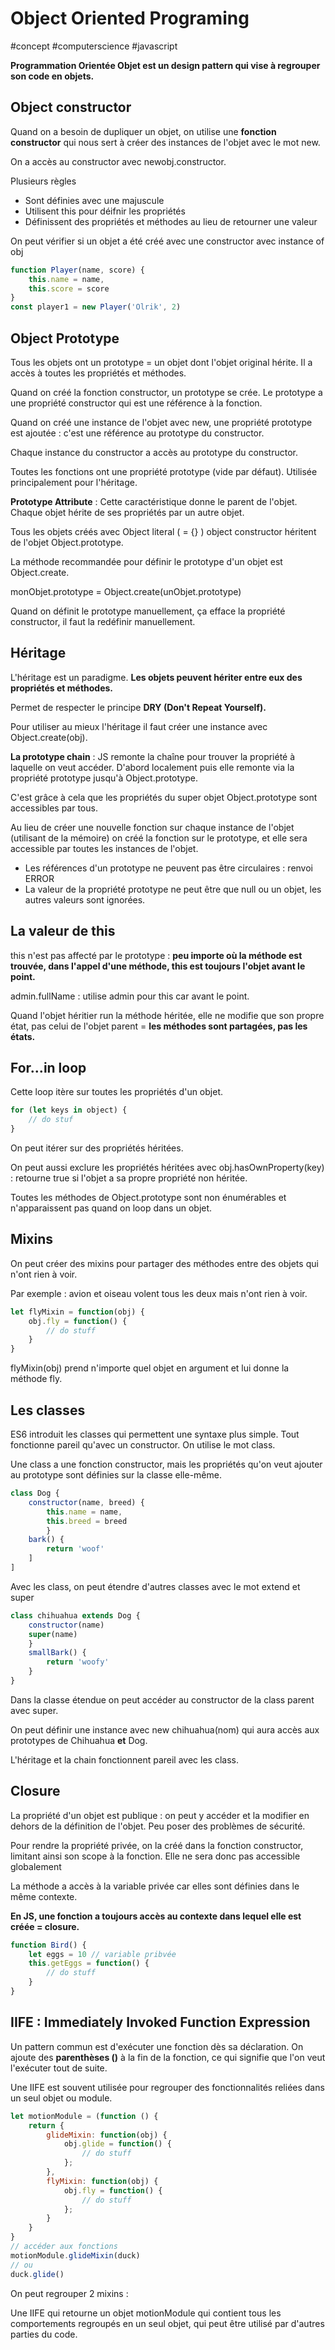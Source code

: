 # Object Oriented Programing

#concept #computerscience #javascript 

**Programmation Orientée Objet est un design pattern qui vise à regrouper son code en objets.**

## Object constructor

Quand on a besoin de dupliquer un objet, on utilise une **fonction constructor** qui nous sert à créer des instances de l'objet avec le mot new.

On a accès au constructor avec newobj.constructor.

Plusieurs règles

- Sont définies avec une majuscule
- Utilisent this pour déifnir les propriétés
- Définissent des propriétés et méthodes au lieu de retourner une valeur

On peut vérifier si un objet a été créé avec une constructor avec instance of obj

```jsx
function Player(name, score) {
	this.name = name,
	this.score = score
}
const player1 = new Player('Olrik', 2)
```

## Object Prototype

Tous les objets ont un prototype = un objet dont l'objet original hérite. Il a accès à toutes les propriétés et méthodes.

Quand on créé la fonction constructor, un prototype se crée. Le prototype a une propriété constructor qui est une référence à la fonction.

Quand on créé une instance de l'objet avec new, une propriété prototype est ajoutée : c'est une référence au prototype du constructor. 

Chaque instance du constructor a accès au prototype du constructor.

Toutes les fonctions ont une propriété prototype (vide par défaut). Utilisée principalement pour l'héritage.

**Prototype Attribute** : Cette caractéristique donne le parent de l'objet. Chaque objet hérite de ses propriétés par un autre objet.

Tous les objets créés avec Object literal ( = {} ) object constructor héritent de l'objet Object.prototype.

La méthode recommandée pour définir le prototype d'un objet est Object.create.

monObjet.prototype = Object.create(unObjet.prototype)

Quand on définit le prototype manuellement, ça efface la propriété constructor, il faut la redéfinir manuellement.

## Héritage

L'héritage est un paradigme. **Les objets peuvent hériter entre eux des propriétés et méthodes.**

Permet de respecter le principe **DRY (Don't Repeat Yourself).**

Pour utiliser au mieux l'héritage il faut créer une instance avec Object.create(obj).

**La prototype chain** : JS remonte la chaîne pour trouver la propriété à laquelle on veut accéder. D'abord localement puis elle remonte via la propriété prototype jusqu'à Object.prototype.

C'est grâce à cela que les propriétés du super objet Object.prototype sont accessibles par tous.

Au lieu de créer une nouvelle fonction sur chaque instance de l'objet (utilisant de la mémoire) on créé la fonction sur le prototype, et elle sera accessible par toutes les instances de l'objet.

- Les références d'un prototype ne peuvent pas être circulaires : renvoi ERROR
- La valeur de la propriété prototype ne peut être que null ou un objet, les autres valeurs sont ignorées.

## La valeur de this

this n'est pas affecté par le prototype : **peu importe où la méthode est trouvée, dans l'appel d'une méthode, this est toujours l'objet avant le point.**

admin.fullName : utilise admin pour this car avant le point.

Quand l'objet héritier run la méthode héritée, elle ne modifie que son propre état, pas celui de l'objet parent = **les méthodes sont partagées, pas les états.**

## For...in loop

Cette loop itère sur toutes les propriétés d'un objet.

```jsx
for (let keys in object) {
	// do stuf
}
```

On peut itérer sur des propriétés héritées. 

On peut aussi exclure les propriétés héritées avec obj.hasOwnProperty(key) : retourne true si l'objet a sa propre propriété non héritée.

Toutes les méthodes de Object.prototype sont non énumérables et n'apparaissent pas quand on loop dans un objet.

## Mixins

On peut créer des mixins pour partager des méthodes entre des objets qui n'ont rien à voir.

Par exemple : avion et oiseau volent tous les deux mais n'ont rien à voir.

```jsx
let flyMixin = function(obj) {
	obj.fly = function() {
		// do stuff
	}
}
```

flyMixin(obj) prend n'importe quel objet en argument et lui donne la méthode fly.

## Les classes

ES6 introduit les classes qui permettent une syntaxe plus simple. Tout fonctionne pareil qu'avec un constructor. On utilise le mot class.

Une class a une fonction constructor, mais les propriétés qu'on veut ajouter au prototype sont définies sur la classe elle-même.

```jsx
class Dog {
	constructor(name, breed) {
		this.name = name,
		this.breed = breed
		}
	bark() {
		return 'woof'
	]
]
```

Avec les class, on peut étendre d'autres classes avec le mot extend et super

```jsx
class chihuahua extends Dog {
	constructor(name)
	super(name)
	}
	smallBark() {
		return 'woofy'
	}
}
```

Dans la classe étendue on peut accéder au constructor de la class parent avec super.

On peut définir une instance avec new chihuahua(nom) qui aura accès aux prototypes de Chihuahua **et** Dog.

L'héritage et la chain fonctionnent pareil avec les class.

## Closure

La propriété d'un objet est publique : on peut y accéder et la modifier en dehors de la définition de l'objet. Peu poser des problèmes de sécurité.

Pour rendre la propriété privée, on la créé dans la fonction constructor, limitant ainsi son scope à la fonction. Elle ne sera donc pas accessible globalement

La méthode a accès à la variable privée car elles sont définies dans le même contexte.

**En JS, une fonction a toujours accès au contexte dans lequel elle est créée = closure.**

```jsx
function Bird() {
	let eggs = 10 // variable pribvée
	this.getEggs = function() {
		// do stuff
	}
}
```

## IIFE : Immediately Invoked Function Expression

Un pattern commun est d'exécuter une fonction dès sa déclaration. On ajoute des **parenthèses ()** à la fin de la fonction, ce qui signifie que l'on veut l'exécuter tout de suite.

Une IIFE est souvent utilisée pour regrouper des fonctionnalités reliées dans un seul objet ou module.

```jsx
let motionModule = (function () {
	return {
		glideMixin: function(obj) {
			obj.glide = function() {
				// do stuff
			};
		},
		flyMixin: function(obj) {
			obj.fly = function() {
				// do stuff
			};
		}
	}
}
// accéder aux fonctions
motionModule.glideMixin(duck)
// ou
duck.glide()
```

On peut regrouper 2 mixins :

Une IIFE qui retourne un objet motionModule qui contient tous les comportements regroupés en un seul objet, qui peut être utilisé par d'autres parties du code.
